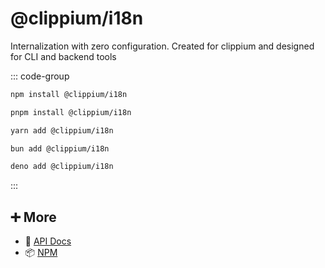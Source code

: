 # @clippium/i18n

Internalization with zero configuration. Created for clippium and designed for CLI and backend tools

::: code-group

```bash [npm]
npm install @clippium/i18n
```

```bash [pnpm]
pnpm install @clippium/i18n
```

```bash [yarn]
yarn add @clippium/i18n
```

```bash [bun]
bun add @clippium/i18n
```

```bash [deno]
deno add @clippium/i18n
```

:::

## ➕ More

- 📖 [API Docs](api.md)
- 📦 [NPM](https://www.npmjs.com/package/@clippium/i18n)

